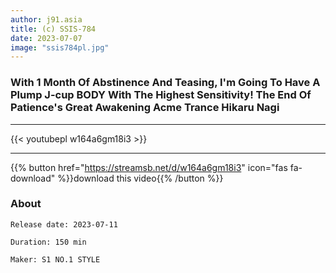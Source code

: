 ```yaml
---
author: j91.asia
title: (c) SSIS-784
date: 2023-07-07
image: "ssis784pl.jpg"
---
```


### With 1 Month Of Abstinence And Teasing, I'm Going To Have A Plump J-cup BODY With The Highest Sensitivity! The End Of Patience's Great Awakening Acme Trance Hikaru Nagi
___

{{< youtubepl w164a6gm18i3 >}}
___

{{% button href="https://streamsb.net/d/w164a6gm18i3" icon="fas fa-download" %}}download this video{{% /button %}}
### About

`Release date: 2023-07-11`

`Duration: 150 min`

`Maker:	S1 NO.1 STYLE`